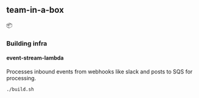 ## team-in-a-box
📦

### Building infra

#### event-stream-lambda
Processes inbound events from webhooks like slack and posts to SQS for processing.

```sh
./build.sh
```
